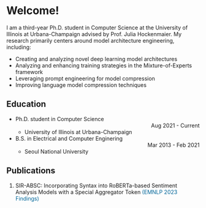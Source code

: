 <style>
r { color: Red }
o { color: Orange }
g { color: Green }
c { color: Cyan }
b { color: Blue }
customb { color: #006699 }
</style>

# Welcome!
I am a third-year Ph.D. student in Computer Science at the University of Illinois at Urbana-Champaign advised by Prof. Julia Hockenmaier. My research primarily centers around model architecture engineering, including: 
- Creating and analyzing novel deep learning model architectures
- Analyzing and enhancing training strategies in the Mixture-of-Experts framework
- Leveraging prompt engineering for model compression
- Improving language model compression techniques

## Education
- Ph.D. student in Computer Science <div align="right">Aug 2021 - Current</div>
  - University of Illinois at Urbana-Champaign								       		
- B.S. in Electrical and Computer Enginering <div style="text-align: right"> Mar 2013 - Feb 2021 </div>
  - Seoul National University

## Publications
1. SIR-ABSC: Incorporating Syntax into RoBERTa-based Sentiment Analysis Models with a Special Aggregator Token <customb>(EMNLP 2023 Findings)</customb>
